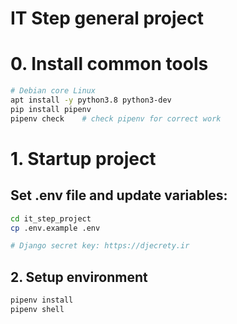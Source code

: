 # IT Step general project

# 0. Install common tools
```bash
# Debian core Linux
apt install -y python3.8 python3-dev
pip install pipenv
pipenv check    # check pipenv for correct work
```

# 1. Startup project

## Set .env file and update variables:
```bash
cd it_step_project
cp .env.example .env

# Django secret key: https://djecrety.ir
```
## 2. Setup environment
```bash
pipenv install
pipenv shell
```